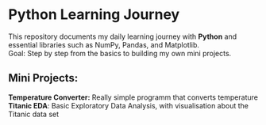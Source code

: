 # Python Learning Journey

This repository documents my daily learning journey with **Python** and essential libraries such as NumPy, Pandas, and Matplotlib.  
Goal: Step by step from the basics to building my own mini projects.

## Mini Projects:
  **Temperature Converter:** Really simple programm that converts temperature
  **Titanic EDA**: Basic Exploratory Data Analysis, with visualisation about the Titanic data set

